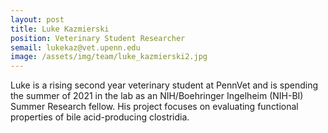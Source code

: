```yaml
---
layout: post
title: Luke Kazmierski
position: Veterinary Student Researcher
semail: lukekaz@vet.upenn.edu
image: /assets/img/team/luke_kazmierski2.jpg
---
```


Luke is a rising second year veterinary student at PennVet and is spending the summer of 2021 in the lab as an NIH/Boehringer Ingelheim (NIH-BI) Summer Research fellow.  His project focuses on evaluating functional properties of bile acid-producing clostridia.